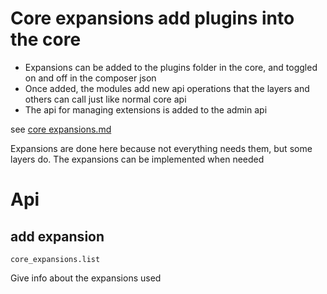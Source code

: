 # Core expansions add plugins into the core

* Expansions can be added to the plugins folder in the core, and toggled on and off in the composer json 
* Once added, the modules add new api operations that the layers and others can call just like normal core api
* The api for managing extensions is added to the admin api

see [core expansions.md](../../core/core-api-general/expansions.md)


Expansions are done here because not everything needs them, but some layers do. The expansions can be implemented when needed

# Api

## add expansion
    core_expansions.list
Give info about the expansions used
